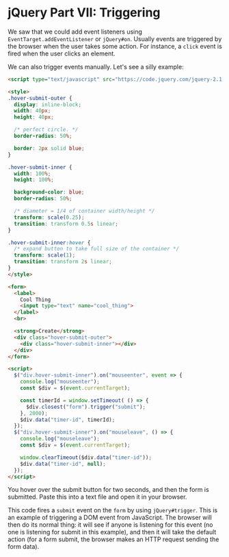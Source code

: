 # jQuery Part VII: Triggering

We saw that we could add event listeners using
`EventTarget.addEventListener` or `jQuery#on`. Usually events are
triggered by the browser when the user takes some action. For
instance, a `click` event is fired when the user clicks an element.

We can also trigger events manually. Let's see a silly example:

```html
<script type="text/javascript" src="https://code.jquery.com/jquery-2.1.1.js"></script>

<style>
.hover-submit-outer {
  display: inline-block;
  width: 40px;
  height: 40px;

  /* perfect circle. */
  border-radius: 50%;

  border: 2px solid blue;
}

.hover-submit-inner {
  width: 100%;
  height: 100%;

  background-color: blue;
  border-radius: 50%;

  /* diameter = 1/4 of container width/height */
  transform: scale(0.25);
  transition: transform 0.5s linear;
}

.hover-submit-inner:hover {
  /* expand button to take full size of the container */
  transform: scale(1);
  transition: transform 2s linear;
}
</style>

<form>
  <label>
    Cool Thing
    <input type="text" name="cool_thing">
  </label>
  <br>

  <strong>Create</strong>
  <div class="hover-submit-outer">
    <div class="hover-submit-inner"></div>
  </div>
</form>

<script>
  $("div.hover-submit-inner").on("mouseenter", event => {
    console.log("mouseenter");
    const $div = $(event.currentTarget);

    const timerId = window.setTimeout( () => {
      $div.closest("form").trigger("submit");
    }, 2000);
    $div.data("timer-id", timerId);
  });
  $("div.hover-submit-inner").on("mouseleave", () => {
    console.log("mouseleave");
    const $div = $(event.currentTarget);

    window.clearTimeout($div.data("timer-id"));
    $div.data("timer-id", null);
  });
</script>
```

You hover over the submit button for two seconds, and then the form is
submitted. Paste this into a text file and open it in your browser.

This code fires a `submit` event on the `form` by using
`jQuery#trigger`. This is an example of triggering a DOM event from
JavaScript. The browser will then do its normal thing: it will see if
anyone is listening for this event (no one is listening for submit in
this example), and then it will take the default action (for a form
submit, the browser makes an HTTP request sending the form data).
